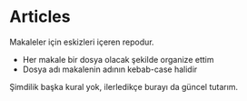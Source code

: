 # Articles

Makaleler için eskizleri içeren repodur.

- Her makale bir dosya olacak şekilde organize ettim
- Dosya adı makalenin adının kebab-case halidir

Şimdilik başka kural yok, ilerledikçe burayı da güncel tutarım.
